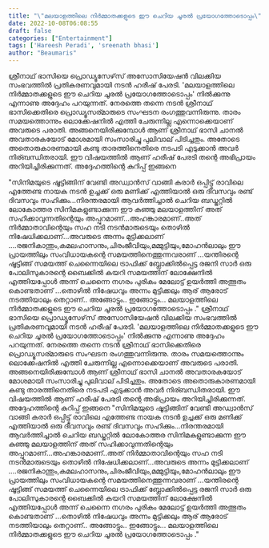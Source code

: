 ```yaml
---
title: "\"മലയാളത്തിലെ നിർമ്മാതക്കളുടെ ഈ ചെറിയ ചൂരൽ പ്രയോഗത്തോടൊപ്പം\", ശ്രീനാഥ്‌ ഭാസിയെ കൊട്ടി ഹരീഷ് പേരടി"
date: 2022-10-08T06:08:55
draft: false
categories: ["Entertainment"]
tags: ['Hareesh Peradi', 'sreenath bhasi']
author: "Beaumaris"
---
```


ശ്രീനാഥ്‌ ഭാസിയെ പ്രൊഡ്യൂസേഴ്‌സ് അസോസിയേഷൻ വിലക്കിയ സംഭവത്തിൽ പ്രതികരണവുമായി നടൻ ഹരീഷ് പേരടി. 'മലയാളത്തിലെ നിർമ്മാതക്കളുടെ ഈ ചെറിയ ചൂരൽ പ്രയോഗത്തോടൊപ്പം' നിൽക്കുന്നു എന്നാണു അദ്ദേഹം പറയുന്നത്. നേരത്തെ തന്നെ നടൻ ശ്രീനാഥ്‌ ഭാസിക്കെതിരെ പ്രൊഡ്യൂസര്മാരുടെ സംഘടന രംഗത്തുവന്നിരുന്നു. താരം സമയത്തൊന്നും ലൊക്കേഷനിൽ എത്തി ചേരുന്നില്ല എന്നൊക്കെയാണ് അവരുടെ പരാതി. അങ്ങനെയിരിക്കുമ്പോൾ ആണ് ശ്രീനാഥ്‌ ഭാസി ചാനൽ അവതാരകയോട് മോശമായി സംസാരിച്ചു പുലിവാല് പിടിച്ചതും. അതോടെ അതൊരുകാരണമായി കണ്ടു താരത്തിനെതിരെ നടപടി എടുക്കാൻ അവർ നിര്ബന്ധിതരായി. ഈ വിഷയത്തിൽ ആണ് ഹരീഷ് പേരടി തന്റെ അഭിപ്രായം അറിയിച്ചിരിക്കുന്നത്. അദ്ദേഹത്തിന്റെ കുറിപ്പ് ഇങ്ങനെ

"സിനിമയുടെ ഷൂട്ടിങ്ങിന് വേണ്ടി അഡ്വാൻസ് വാങ്ങി കരാർ ഒപ്പിട്ട്ട് രാവിലെ എത്തേണ്ട നായക നടൻ ഉച്ചക്ക് ഒരു മണിക്ക് എത്തിയാൽ ഒരു ദിവസവും രണ്ട് ദിവസവും സഹിക്കും...നിരന്തരമായി ആവർത്തിച്ചാൽ ചെറിയ ബഡ്ജറ്റിൽ ലോകോത്തര സിനിമകളുണ്ടാക്കുന്ന ഈ കുഞ്ഞു മലയാളത്തിന് അത് സഹിക്കാവുന്നതിന്റെയും അപ്പുറമാണ്...അഹങ്കാരമാണ്..അത് നിർമ്മാതാവിന്റെയും സഹ നടി നടൻമാരുടെയും തൊഴിൽ നിഷേധിക്കലാണ്...അവരുടെ അന്നം മുട്ടിക്കലാണ് ....രജനികാന്തും,കമലഹാസനും,ചിരംജീവിയും,മമ്മുട്ടിയും,മോഹൻലാലും ഈ പ്രായത്തിലും സംവിധായകന്റെ സമയത്തിനെത്തുന്നവരാണ് ...യന്തിരന്റെ ഷൂട്ടിങ്ങ് സമയത്ത് ചെന്നൈയിലെ ട്രാഫിക്ക് ബ്ലോക്കിൽപ്പെട്ട രജനി സാർ ഒരു പോലിസുകാരന്റെ ബൈക്കിൽ കയറി സമയത്തിന് ലോക്ഷേനിൽ എത്തിയപ്പോൾ അന്ന് ചെന്നൈ നഗരം പുരികം മേലോട്ട് ഉയർത്തി അത്ഭുതം കൊണ്ടതാണ് ...തൊഴിൽ നിഷേധവും അന്നം മുട്ടിക്കലും ആര് ആരോട് നടത്തിയാലും തെറ്റാണ്.. അങ്ങോട്ടും.. ഇങ്ങോട്ടും... മലയാളത്തിലെ നിർമ്മാതക്കളുടെ ഈ ചെറിയ ചൂരൽ പ്രയോഗത്തോടൊപ്പം ."
ശ്രീനാഥ്‌ ഭാസിയെ പ്രൊഡ്യൂസേഴ്‌സ് അസോസിയേഷൻ വിലക്കിയ സംഭവത്തിൽ പ്രതികരണവുമായി നടൻ ഹരീഷ് പേരടി. 'മലയാളത്തിലെ നിർമ്മാതക്കളുടെ ഈ ചെറിയ ചൂരൽ പ്രയോഗത്തോടൊപ്പം' നിൽക്കുന്നു എന്നാണു അദ്ദേഹം പറയുന്നത്. നേരത്തെ തന്നെ നടൻ ശ്രീനാഥ്‌ ഭാസിക്കെതിരെ പ്രൊഡ്യൂസര്മാരുടെ സംഘടന രംഗത്തുവന്നിരുന്നു. താരം സമയത്തൊന്നും ലൊക്കേഷനിൽ എത്തി ചേരുന്നില്ല എന്നൊക്കെയാണ് അവരുടെ പരാതി. അങ്ങനെയിരിക്കുമ്പോൾ ആണ് ശ്രീനാഥ്‌ ഭാസി ചാനൽ അവതാരകയോട് മോശമായി സംസാരിച്ചു പുലിവാല് പിടിച്ചതും. അതോടെ അതൊരുകാരണമായി കണ്ടു താരത്തിനെതിരെ നടപടി എടുക്കാൻ അവർ നിര്ബന്ധിതരായി. ഈ വിഷയത്തിൽ ആണ് ഹരീഷ് പേരടി തന്റെ അഭിപ്രായം അറിയിച്ചിരിക്കുന്നത്. അദ്ദേഹത്തിന്റെ കുറിപ്പ് ഇങ്ങനെ "സിനിമയുടെ ഷൂട്ടിങ്ങിന് വേണ്ടി അഡ്വാൻസ് വാങ്ങി കരാർ ഒപ്പിട്ട്ട് രാവിലെ എത്തേണ്ട നായക നടൻ ഉച്ചക്ക് ഒരു മണിക്ക് എത്തിയാൽ ഒരു ദിവസവും രണ്ട് ദിവസവും സഹിക്കും...നിരന്തരമായി ആവർത്തിച്ചാൽ ചെറിയ ബഡ്ജറ്റിൽ ലോകോത്തര സിനിമകളുണ്ടാക്കുന്ന ഈ കുഞ്ഞു മലയാളത്തിന് അത് സഹിക്കാവുന്നതിന്റെയും അപ്പുറമാണ്...അഹങ്കാരമാണ്..അത് നിർമ്മാതാവിന്റെയും സഹ നടി നടൻമാരുടെയും തൊഴിൽ നിഷേധിക്കലാണ്...അവരുടെ അന്നം മുട്ടിക്കലാണ് ....രജനികാന്തും,കമലഹാസനും,ചിരംജീവിയും,മമ്മുട്ടിയും,മോഹൻലാലും ഈ പ്രായത്തിലും സംവിധായകന്റെ സമയത്തിനെത്തുന്നവരാണ് ...യന്തിരന്റെ ഷൂട്ടിങ്ങ് സമയത്ത് ചെന്നൈയിലെ ട്രാഫിക്ക് ബ്ലോക്കിൽപ്പെട്ട രജനി സാർ ഒരു പോലിസുകാരന്റെ ബൈക്കിൽ കയറി സമയത്തിന് ലോക്ഷേനിൽ എത്തിയപ്പോൾ അന്ന് ചെന്നൈ നഗരം പുരികം മേലോട്ട് ഉയർത്തി അത്ഭുതം കൊണ്ടതാണ് ...തൊഴിൽ നിഷേധവും അന്നം മുട്ടിക്കലും ആര് ആരോട് നടത്തിയാലും തെറ്റാണ്.. അങ്ങോട്ടും.. ഇങ്ങോട്ടും... മലയാളത്തിലെ നിർമ്മാതക്കളുടെ ഈ ചെറിയ ചൂരൽ പ്രയോഗത്തോടൊപ്പം ."
